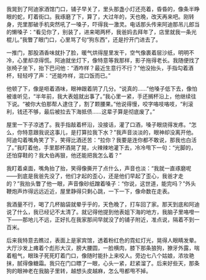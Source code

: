 我晃到了阿迪家酒馆门口，铺子早关了，里头那盏小灯还亮着，昏昏的，像条半睁眼的蛇，盯着街口。我琢磨了下，算了，大过年的，天也晚，改天再来吧。刚转身，兜里那破手机突然吼了一嗓子，吓得我一激灵。电话那头传来阿迪那吊儿郎当的懒嗓子：“看见你了，别装了，进来喝两杯，我爸妈去拜年了，店里就我一条光棍儿。”我瞥了眼门口，心里骂了句“狗东西”，还是拧开门进去了。

一推门，那股酒香味就扑了脸，暖气烘得屋里发干，空气像裹着层沙纸，明明不冷，心里却凉得慌。阿迪就坐灯下，像特意等我那样，影子拖得老长。我随便找了张椅子坐下，抬下巴问他：“酒咋样？最近生意行不行？”他没抬头，手指勾着酒杯，轻轻哼了声：“还能咋样，混口饭而已。”

他顿了下，像是咂着酒味，眼神跟着阴了几分。“说真的……”他嗓子低下去，像怕被谁听见，“半年前，我大表姐就出事了。”我心里一紧，手还搁杯沿上，他继续往下说。“被你大伯那帮人逮住了，割了颗腰果。”他说得慢，咬字咯吱咯吱，“利滚利，钱还不够，最后被拉去下海抵债……这辈子算是彻底废了。”

屋里一下子凉透了。我手指敲着杯沿，没接话，灌了口酒，嗓子眼烧得发疼。“怎么，你特意跟我说这事儿，是打算拉我下水？”我声音淡淡的，眼神却没离开他。阿迪勾着嘴角笑了下，笑得比酒还苦：“拉你？我要是连你都不敢说，那我也白活了。”我盯着他，手里那杯酒晃了晃，火辣辣地灌下去，冷冷甩下一句：“光脚的，还怕穿鞋的？我大伯再狠，他还能把我怎么着？”

我盯着桌面，嘴角抬了抬，笑得像撕开了点什么，声音也淡：“我就一直琢磨呢——到底是我爸先没了，他们才起的歪心，还是他们早起了歪心，我爸才走的？”我抬头瞥了他一眼，声音像砂纸蹭着嗓子：“你说，这世道，能完吗？”外头鞭炮声炸得远远近近，屋里静得只剩心跳，一下一下，像命数在走表。

我酒量不行，喝了几杯脑袋就晕乎乎的，天色晚了，打车回了家。那天到底和阿迪说了什么，我已经记不太清了。就记得他提到他表姐下海的地方，我脑子里咯噔一下——那地儿不远，正好扎在我家那间早就没了的铺子附近，准点说，隔着不到一百米。

后来我特意去瞧过，表面上是家宾馆，透着粉红色的霓虹灯光，晃得人眼睛发晕。大厅沙发上瘫着个彪形大汉，膀大腰圆，一脸横肉，膝下那条狼狗，獠牙外露，喘着粗气，眼珠子死死盯着门口，像随时能扑上来咬人。旁边七八个姑娘，浓妆艳抹，腻得像糖霜。我只在门口瞟了一眼，心头一紧，赶紧溜了。后来好些天，那条狗的眼神老在我脑子里转，越想头皮越麻，怎么甩都甩不掉。

